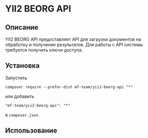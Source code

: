 # YII2 BEORG API
## Описание
YII2 BEORG API предоставляет API для загрузки документов на обработку и получение результатов.
Для работы с API системы требуется получить ключи доступа.

## Установка

Запустить

```
composer require --prefer-dist mf-team/yii2-beorg-api "*"
```

или добавить

```
"mf-team/yii2-beorg-api": "*"
```

в `composer.json`.

## Использование

